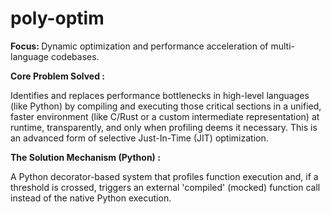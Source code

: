 # poly-optim
<b>Focus: </b>Dynamic optimization and performance acceleration of multi-language codebases.

<b>Core Problem Solved :</b>

Identifies and replaces performance bottlenecks in high-level languages (like Python) by compiling and executing those critical sections in a unified, faster environment (like C/Rust or a custom intermediate representation) at runtime, transparently, and only when profiling deems it necessary. This is an advanced form of selective Just-In-Time (JIT) optimization.

<b>The Solution Mechanism (Python) :</b>

A Python decorator-based system that profiles function execution and, if a threshold is crossed, triggers an external 'compiled' (mocked) function call instead of the native Python execution.
